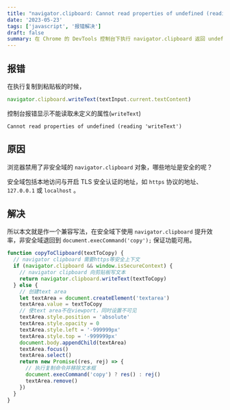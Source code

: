 ```yaml
---
title: "navigator.clipboard: Cannot read properties of undefined (reading 'writeText')"
date: '2023-05-23'
tags: ['javascript', '报错解决']
draft: false
summary: 在 Chrome 的 DevTools 控制台下执行 navigator.clipboard 返回 undefined
---
```


## 报错

在执行复制到粘贴板的时候，

```javascript
navigator.clipboard.writeText(textInput.current.textContent)
```

控制台报错显示不能读取未定义的属性(`writeText`)

```
Cannot read properties of undefined (reading 'writeText')
```

## 原因

浏览器禁用了非安全域的 `navigator.clipboard` 对象，哪些地址是安全的呢？

安全域包括本地访问与开启 TLS 安全认证的地址，如 `https` 协议的地址、`127.0.0.1` 或 `localhost` 。

## 解决

所以本文就是作一个兼容写法，在安全域下使用 `navigator.clipboard` 提升效率，非安全域退回到 `document.execCommand('copy');` 保证功能可用。

```javascript
function copyToClipboard(textToCopy) {
  // navigator clipboard 需要https等安全上下文
  if (navigator.clipboard && window.isSecureContext) {
    // navigator clipboard 向剪贴板写文本
    return navigator.clipboard.writeText(textToCopy)
  } else {
    // 创建text area
    let textArea = document.createElement('textarea')
    textArea.value = textToCopy
    // 使text area不在viewport，同时设置不可见
    textArea.style.position = 'absolute'
    textArea.style.opacity = 0
    textArea.style.left = '-999999px'
    textArea.style.top = '-999999px'
    document.body.appendChild(textArea)
    textArea.focus()
    textArea.select()
    return new Promise((res, rej) => {
      // 执行复制命令并移除文本框
      document.execCommand('copy') ? res() : rej()
      textArea.remove()
    })
  }
}
```
